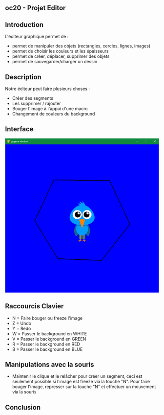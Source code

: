 ## oc20 - Projet Editor

## Introduction
L'éditeur graphique permet de :
* permet de manipuler des objets (rectangles, cercles, lignes, images)
* permet de choisir les couleurs et les épaisseurs
* permet de créer, déplacer, supprimer des objets
* permet de sauvegarder/charger un dessin

## Description
Notre éditeur peut faire plusieurs choses : 
* Créer des segments 
* Les supprimer / rajouter
* Bouger l'image à l'appui d'une macro
* Changement de couleurs du background

## Interface
![birdblue](img/birdblue.png)

## Raccourcis Clavier
* N = Faire bouger ou freeze l'image
* Z = Undo
* Y = Redo
* W = Passer le background en WHITE
* V = Passer le background en GREEN
* R = Passer le background en RED
* B = Passer le background en BLUE

## Manipulations avec la souris
* Maintenir le clique et le relâcher pour créer un segment, ceci est seulement possible si l'image est freeze via la touche "N". Pour faire bouger l'image, represser sur la touche "N" et effectuer un mouvement via la souris

## Conclusion
